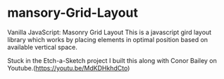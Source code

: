 # mansory-Grid-Layout
Vanilla JavaScript: Masonry Grid Layout
This is a javascript gird layout library which works by placing elements in optimal position based on available vertical space.

Stuck in the Etch-a-Sketch project I built this along with Conor Bailey on Youtube.(https://youtu.be/MdKDHkhdCto)

